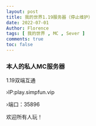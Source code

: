 ```yaml
---
layout: post
title: 我的世界1.19服务器（停止维护）
date: 2022-07-01
Author: Florence
tags: [ 我的世界 , MC , Sever ]
comments: true
toc: false
---
```


### 本人的私人MC服务器

1.19双端互通

<!-- more -->

›IP:play.simpfun.vip

›端口：35896

欢迎所有人玩！
